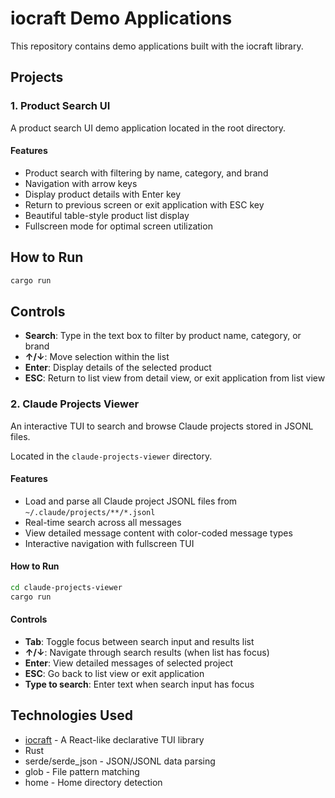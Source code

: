 # iocraft Demo Applications

This repository contains demo applications built with the iocraft library.

## Projects

### 1. Product Search UI

A product search UI demo application located in the root directory.

#### Features

- Product search with filtering by name, category, and brand
- Navigation with arrow keys
- Display product details with Enter key
- Return to previous screen or exit application with ESC key
- Beautiful table-style product list display
- Fullscreen mode for optimal screen utilization

## How to Run

```bash
cargo run
```

## Controls

- **Search**: Type in the text box to filter by product name, category, or brand
- **↑/↓**: Move selection within the list
- **Enter**: Display details of the selected product
- **ESC**: Return to list view from detail view, or exit application from list view

### 2. Claude Projects Viewer

An interactive TUI to search and browse Claude projects stored in JSONL files.

Located in the `claude-projects-viewer` directory.

#### Features

- Load and parse all Claude project JSONL files from `~/.claude/projects/**/*.jsonl`
- Real-time search across all messages
- View detailed message content with color-coded message types
- Interactive navigation with fullscreen TUI

#### How to Run

```bash
cd claude-projects-viewer
cargo run
```

#### Controls

- **Tab**: Toggle focus between search input and results list
- **↑/↓**: Navigate through search results (when list has focus)
- **Enter**: View detailed messages of selected project
- **ESC**: Go back to list view or exit application
- **Type to search**: Enter text when search input has focus

## Technologies Used

- [iocraft](https://github.com/ccbrown/iocraft) - A React-like declarative TUI library
- Rust
- serde/serde_json - JSON/JSONL data parsing
- glob - File pattern matching
- home - Home directory detection